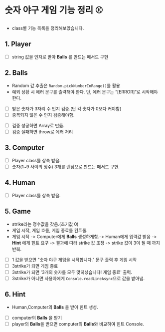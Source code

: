# 숫자 야구 게임 기능 정리 ⚾️

- class별 기능 목록을 정리해보았습니다.

## 1. Player

- [ ] string 값을 인자로 받아 **Balls** 를 만드는 메서드 구현

## 2. Balls

- Random 값 추출은 `Random.pickNumberInRange()`를 활용
- 예외 상황 시 에러 문구를 출력해야 한다. 단, 에러 문구는 “[ERROR]“로 시작해야 한다.

* [ ] 받은 숫자가 3자리 수 인지 검증.(단 각 숫자가 0보다 커야함)
* [ ] 중복되지 않은 수 인지 검증해야함.
<!-- * [ ] instance의 class가 Computer면 -->
* [ ] 검증 성공하면 Array로 만듦.
* [ ] 검증 실패하면 throw로 에러 처리

## 3. Computer

- [ ] Player class를 상속 받음.
- [ ] 숫자(1~9 사이의 정수) 3개를 랜덤으로 만드는 메서드 구현.

## 4. Human

- [ ] Player class를 상속 받음.

## 5. Game

- strike라는 정수값을 갖음.(초기값 0)
- 게임 시작, 게임 흐름, 게임 종료를 컨트롤.
- 게임 시작 -> Computer에게 **Balls** 생성하게함.-> Human에게 입력값 받음 -> **Hint** 에게 힌트 요구 -> 결과에 따라 strike 값 조정 -> strike 값이 3이 될 때 까지 반복.

* [ ] 1 값을 받으면 "숫자 야구 게임을 시작합니다." 문구 출력 후 게임 시작
* [ ] 3strike가 되면 게임 종료
* [ ] 3strike가 되면 '3개의 숫자를 모두 맞히셨습니다! 게임 종료' 출력.
* [ ] 3strike가 아니면 사용자에게 `Console.readLineAsync`으로 값을 받아냄.

## 6. Hint

- Human,Computer의 **Balls** 을 받아 힌트 생성.

* [ ] computer의 **Balls** 을 받기
* [ ] player의 **Balls**을 받으면 computer의 **Balls**와 비교하여 힌트 Console.
